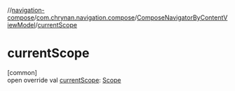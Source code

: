 //[navigation-compose](../../../index.md)/[com.chrynan.navigation.compose](../index.md)/[ComposeNavigatorByContentViewModel](index.md)/[currentScope](current-scope.md)

# currentScope

[common]\
open override val [currentScope](current-scope.md): [Scope](index.md)
